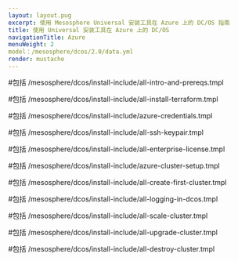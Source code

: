 ```yaml
---
layout: layout.pug
excerpt: 使用 Mesosphere Universal 安装工具在 Azure 上的 DC/OS 指南
title: 使用 Universal 安装工具在 Azure 上的 DC/OS
navigationTitle: Azure
menuWeight: 2
model：/mesosphere/dcos/2.0/data.yml
render: mustache
---
```


#包括 /mesosphere/dcos/install-include/all-intro-and-prereqs.tmpl

#包括 /mesosphere/dcos/install-include/all-install-terraform.tmpl

#包括 /mesosphere/dcos/install-include/azure-credentials.tmpl

#包括 /mesosphere/dcos/install-include/all-ssh-keypair.tmpl

#包括 /mesosphere/dcos/install-include/all-enterprise-license.tmpl

#包括 /mesosphere/dcos/install-include/azure-cluster-setup.tmpl

#包括 /mesosphere/dcos/install-include/all-create-first-cluster.tmpl

#包括 /mesosphere/dcos/install-include/all-logging-in-dcos.tmpl

#包括 /mesosphere/dcos/install-include/all-scale-cluster.tmpl

#包括 /mesosphere/dcos/install-include/all-upgrade-cluster.tmpl

#包括 /mesosphere/dcos/install-include/all-destroy-cluster.tmpl
